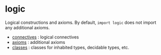 logic
=====

Logical constructions and axioms. By default, `import logic` does not import any additional axioms.

* [connectives](connectives/connectives.md) : logical connectives
* [axioms](axioms/axioms.md) : additional axioms
* [classes](classes/classes.md) : classes for inhabited types, decidable types, etc.
